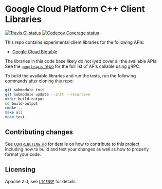 # Google Cloud Platform C++ Client Libraries

[![Travis CI status][travis-shield]][travis-link]
[![Codecov Coverage status][codecov-shield]][codecov-link]

[travis-shield]: https://travis-ci.org/GoogleCloudPlatform/google-cloud-cpp.svg
[travis-link]: https://travis-ci.org/GoogleCloudPlatform/google-cloud-cpp/builds
[codecov-shield]: https://codecov.io/gh/GoogleCloudPlatform/google-cloud-cpp/branch/master/graph/badge.svg
[codecov-link]: https://codecov.io/gh/GoogleCloudPlatform/google-cloud-cpp

This repo contains experimental client libraries for the following APIs:

* [Google Cloud Bigtable](bigtable/)

The libraries in this code base likely do not (yet) cover all the available
APIs. See the [`googleapis` repo](https://github.com/googleapis/googleapis)
for the full list of APIs callable using gRPC.

To build the available libraries and run the tests, run the following commands
after cloning this repo:

```sh
git submodule init
git submodule update --init --recursive
mkdir build-output
cd build-output
cmake ..
make all
make test
```

## Contributing changes

See [`CONTRIBUTING.md`](CONTRIBUTING.md) for details on how to contribute to
this project, including how to build and test your changes as well as how to
properly format your code.

## Licensing

Apache 2.0; see [`LICENSE`](LICENSE) for details.
